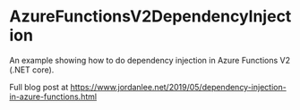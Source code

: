 # AzureFunctionsV2DependencyInjection

An example showing how to do dependency injection in Azure Functions V2 (.NET core).

Full blog post at https://www.jordanlee.net/2019/05/dependency-injection-in-azure-functions.html
